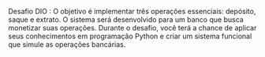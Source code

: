 Desafio DIO : O objetivo é implementar três operações essenciais: depósito, saque e extrato.
O sistema será desenvolvido para um banco que busca monetizar suas operações.
Durante o desafio, você terá a chance de aplicar seus conhecimentos em programação Python 
e criar um sistema funcional que simule as operações bancárias.